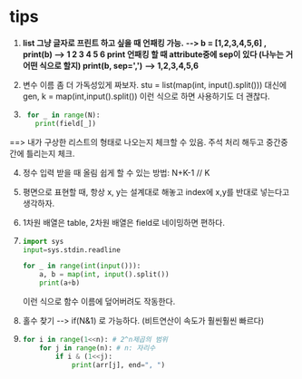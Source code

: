 # tips



1. **list 그냥 글자로 프린트 하고 싶을 때 언패킹 가능.**
   **--> b = [1,2,3,4,5,6] , print(b)
   --> 1 2 3 4 5 6
   print 언패킹 할 때 attribute중에 sep이 있다 (나누는 거 어떤 식으로 할지)
   print(b, sep=',')**
   **--> 1,2,3,4,5,6**

2. 변수 이름 좀 더 가독성있게 짜보자.
   stu = list(map(int, input().split())) 대신에
   gen, k = map(int,input().split()) 이런 식으로 하면 사용하기도 더 괜찮다.

3. ```python
    for _ in range(N):
      print(field[_])
    ```

  ==> 내가 구상한 리스트의 형태로 나오는지 체크할 수 있음. 주석 처리 해두고 중간중간에 틀리는지 체크.


4. 정수 입력 받을 때 올림 쉽게 할 수 있는 방법: N+K-1 // K



5. 평면으로 표현할 때, 항상 x, y는 설계대로 해놓고 index에 x,y를 반대로 넣는다고 생각하자.



6. 1차원 배열은 table, 2차원 배열은 field로 네이밍하면 편하다.



7. ```python
   import sys
   input=sys.stdin.readline
   
   for _ in range(int(input())):
       a, b = map(int, input().split())
       print(a+b)
   ```

   이런 식으로 함수 이름에 덮어버려도 작동한다.



8. 홀수 찾기 --> if(N&1) 로 가능하다. (비트연산이 속도가 훨씬훨씬 빠르다)



9. ```python
   for i in range(1<<n): # 2^n제곱의 범위
       for j in range(n): # n: 자리수
           if i & (1<<j):
               print(arr[j], end=", ")
   ```